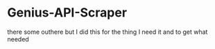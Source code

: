 # Genius-API-Scraper
there some outhere but I did this for the thing I need it and to get what needed 
